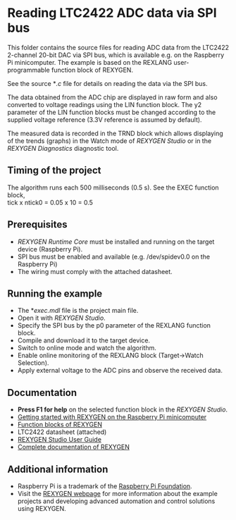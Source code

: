 Reading LTC2422 ADC data via SPI bus 
====================================

This folder contains the source files for reading ADC data from the LTC2422
2-channel 20-bit DAC via SPI bus, which is available e.g. on the Raspberry Pi 
minicomputer. The example is based on the REXLANG user-programmable function 
block of REXYGEN. 

See the source **.c* file for details on reading the data via the SPI bus.

The data obtained from the ADC chip are displayed in raw form and also converted 
to voltage readings using the LIN function block. The y2 parameter of the LIN 
function blocks must be changed according to the supplied voltage reference 
(3.3V reference is assumed by default). 

The measured data is recorded in the TRND block which allows displaying of the 
trends (graphs) in the Watch mode of *REXYGEN Studio* or in the *REXYGEN Diagnostics* diagnostic tool. 

## Timing of the project ##

The algorithm runs each 500 milliseconds (0.5 s). See the EXEC function block,  
tick x ntick0 = 0.05 x 10 = 0.5 

## Prerequisites ##
- *REXYGEN Runtime Core* must be installed and running on the target device (Raspberry Pi).
- SPI bus must be enabled and available (e.g. /dev/spidev0.0 on the Raspberry Pi)
- The wiring must comply with the attached datasheet. 

## Running the example ##
- The **exec.mdl* file is the project main file.
- Open it with *REXYGEN Studio*.
- Specify the SPI bus by the p0 parameter of the REXLANG function block.
- Compile and download it to the target device.
- Switch to online mode and watch the algorithm.
- Enable online monitoring of the REXLANG block (Target->Watch Selection).
- Apply external voltage to the ADC pins and observe the received data.  

## Documentation ##

- **Press F1 for help** on the selected function block in the *REXYGEN Studio*.
- [Getting started with REXYGEN on the Raspberry Pi minicomputer](https://www.rexygen.com/doc/PDF/ENGLISH/RexygenGettingStarted_RasPi_ENG.pdf)
- [Function blocks of REXYGEN](https://www.rexygen.com/doc/PDF/ENGLISH/BRef_ENG.pdf)
- LTC2422 datasheet (attached)
- [REXYGEN Studio User Guide](https://www.rexygen.com/doc/PDF/ENGLISH/RexygenStudio_ENG.pdf)
- [Complete documentation of REXYGEN](http://www.rexygen.com/documentation-and-support)

## Additional information ##

- Raspberry Pi is a trademark of the [Raspberry Pi Foundation](http://www.raspberrypi.org).
- Visit the [REXYGEN webpage](http://www.rexygen.com) 
for more information about the example projects and developing advanced 
automation and control solutions using REXYGEN.